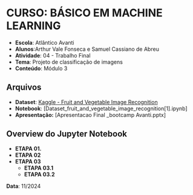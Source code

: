# CURSO: **BÁSICO EM MACHINE LEARNING**

- **Escola**: Atlântico Avanti
- **Alunos**:Arthur Vale Fonseca e Samuel Cassiano de Abreu
- **Atividade**: 04 - Trabalho Final
- **Tema**: Projeto de classificação de imagens
- **Conteúdo**: Módulo 3

## Arquivos

- **Dataset**: [Kaggle - Fruit and Vegetable Image Recognition](https://www.kaggle.com/datasets/kritikseth/fruit-and-vegetable-image-recognition/data)
- **Notebook**: [Dataset_fruit_and_vegetable_image_recognition[1].ipynb]
- **Apresentação:** [Apresentacao Final _bootcamp Avanti.pptx]

## Overview do Jupyter Notebook

- **ETAPA 01.**
- **ETAPA 02**
- **ETAPA 03**
  - **ETAPA 03.1**
  - **ETAPA 03.2**
  

**Data**: 11/2024
